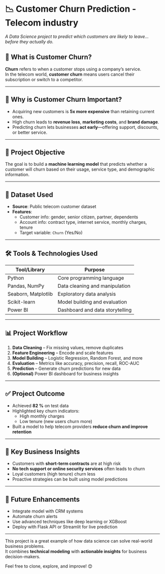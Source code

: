 # 📉 Customer Churn Prediction - Telecom industry 
*A Data Science project to predict which customers are likely to leave... before they actually do.*


## 🌟 What is Customer Churn?

**Churn** refers to when a customer stops using a company’s service.  
In the telecom world, **customer churn** means users cancel their subscription or switch to a competitor.

---

## 📌 Why is Customer Churn Important?

- Acquiring new customers is **5x more expensive** than retaining current ones.  
- High churn leads to **revenue loss**, **marketing costs**, and **brand damage**.  
- Predicting churn lets businesses **act early**—offering support, discounts, or better service.
  
---

## 🎯 Project Objective

The goal is to build a **machine learning model** that predicts whether a customer will churn based on their usage, service type, and demographic information.

---

## 📂 Dataset Used

- **Source**: Public telecom customer dataset  
- **Features**:
  - Customer info: gender, senior citizen, partner, dependents  
  - Account info: contract type, internet service, monthly charges, tenure  
  - Target variable: `Churn` (Yes/No)
---

## 🛠️ Tools & Technologies Used

| Tool/Library         | Purpose                          |
|----------------------|----------------------------------|
| Python               | Core programming language        |
| Pandas, NumPy        | Data cleaning and manipulation   |
| Seaborn, Matplotlib  | Exploratory data analysis        |
| Scikit-learn         | Model building and evaluation    |
| Power BI             | Dashboard and data storytelling  |

---

## 📊 Project Workflow

1. **Data Cleaning** – Fix missing values, remove duplicates  
2. **Feature Engineering** – Encode and scale features  
3. **Model Building** – Logistic Regression, Random Forest, and more  
4. **Evaluation** – Metrics like accuracy, precision, recall, ROC-AUC  
5. **Prediction** – Generate churn predictions for new data  
6. **(Optional)** Power BI dashboard for business insights

---

## ✅ Project Outcome

- Achieved **82 %** on test data 
- Highlighted key churn indicators: 
  - High monthly charges  
  - Low tenure (new users churn more)  
- Built a model to help telecom providers **reduce churn and improve retention**

---

## 📌 Key Business Insights

- Customers with **short-term contracts** are at high risk  
- **No tech support or online security services** often leads to churn  
- Loyal customers (high tenure) churn less  
- Proactive strategies can be built using model predictions

---

## 🚀 Future Enhancements

- Integrate model with CRM systems  
- Automate churn alerts  
- Use advanced techniques like deep learning or XGBoost  
- Deploy with Flask API or Streamlit for live prediction

---

This project is a great example of how data science can solve real-world business problems.  
It combines **technical modeling** with **actionable insights** for business decision-makers.

Feel free to clone, explore, and improve! 😊  
